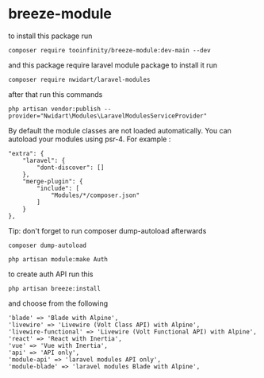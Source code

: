 # breeze-module

to install this package run
```
composer require tooinfinity/breeze-module:dev-main --dev
```

and this package require laravel module package to install it run 

```
composer require nwidart/laravel-modules
```

after that run this commands

```
php artisan vendor:publish --provider="Nwidart\Modules\LaravelModulesServiceProvider"
```
By default the module classes are not loaded automatically. You can autoload your modules using psr-4. For example :

```
"extra": {
    "laravel": {
        "dont-discover": []
    },
    "merge-plugin": {
        "include": [
            "Modules/*/composer.json"
        ]
    }
},
```

Tip: don't forget to run composer dump-autoload afterwards

```
composer dump-autoload
```

```
php artisan module:make Auth
```


to create auth API run this

```
php artisan breeze:install
```
and choose from the following 

```
'blade' => 'Blade with Alpine',
'livewire' => 'Livewire (Volt Class API) with Alpine',
'livewire-functional' => 'Livewire (Volt Functional API) with Alpine',
'react' => 'React with Inertia',
'vue' => 'Vue with Inertia',
'api' => 'API only',
'module-api' => 'laravel modules API only',
'module-blade' => 'laravel modules Blade with Alpine',
```
